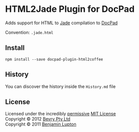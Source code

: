 # HTML2Jade Plugin for DocPad
Adds support for HTML to [Jade](http://jade-lang.com/) compilation to [DocPad](https://docpad.org)

Convention:  `.jade.html`


## Install

```
npm install --save docpad-plugin-html2coffee
```


## History
You can discover the history inside the `History.md` file


## License
Licensed under the incredibly [permissive](http://en.wikipedia.org/wiki/Permissive_free_software_licence) [MIT License](http://creativecommons.org/licenses/MIT/)
<br/>Copyright &copy; 2012 [Bevry Pty Ltd](http://bevry.me)
<br/>Copyright &copy; 2011 [Benjamin Lupton](http://balupton.com)